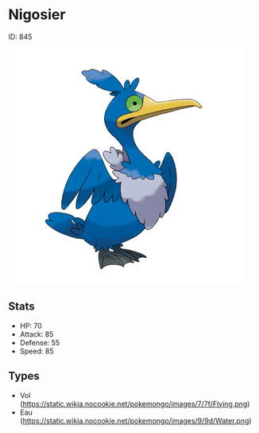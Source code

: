 # Nigosier


ID: 845

![](https://raw.githubusercontent.com/PokeAPI/sprites/master/sprites/pokemon/other/official-artwork/845.png "Nigosier")

## Stats


 - HP: 70
 - Attack: 85
 - Defense: 55
 - Speed: 85

## Types


 - Vol (https://static.wikia.nocookie.net/pokemongo/images/7/7f/Flying.png)
 - Eau (https://static.wikia.nocookie.net/pokemongo/images/9/9d/Water.png)

